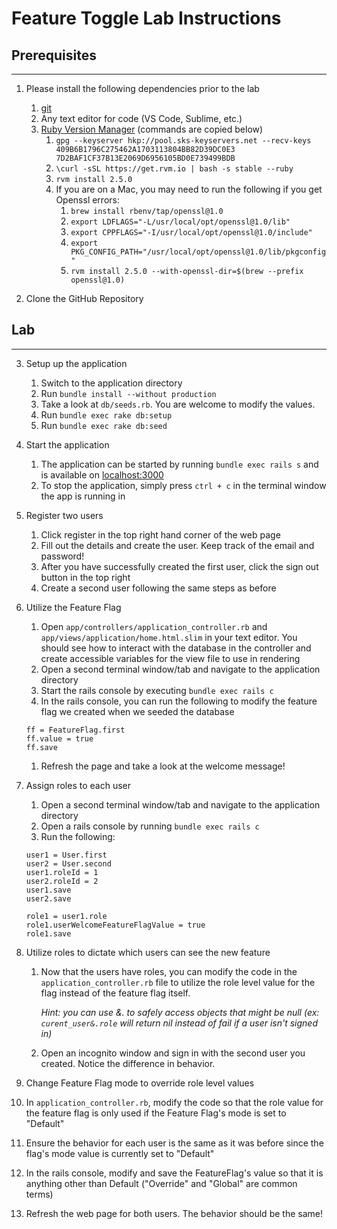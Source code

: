 # Feature Toggle Lab Instructions

## Prerequisites
--- 
1. Please install the following dependencies prior to the lab
   1. [git](https://git-scm.com/)
   2. Any text editor for code (VS Code, Sublime, etc.)
   3. [Ruby Version Manager](https://rvm.io/rvm/install) (commands are copied below)
      1. `gpg --keyserver hkp://pool.sks-keyservers.net --recv-keys 409B6B1796C275462A1703113804BB82D39DC0E3 7D2BAF1CF37B13E2069D6956105BD0E739499BDB`
      2. `\curl -sSL https://get.rvm.io | bash -s stable --ruby`
      3. `rvm install 2.5.0`
      4. If you are on a Mac, you may need to run the following if you get Openssl errors:
         1. `brew install rbenv/tap/openssl@1.0`
         2. `export LDFLAGS="-L/usr/local/opt/openssl@1.0/lib"`
         3. `export CPPFLAGS="-I/usr/local/opt/openssl@1.0/include"`
         4. `export PKG_CONFIG_PATH="/usr/local/opt/openssl@1.0/lib/pkgconfig"`
         5. `rvm install 2.5.0 --with-openssl-dir=$(brew --prefix openssl@1.0)`

2. Clone the GitHub Repository
 

## Lab
---
3. Setup up the application
   1. Switch to the application directory
   2. Run `bundle install --without production`
   3. Take a look at `db/seeds.rb`. You are welcome to modify the values.
   4. Run `bundle exec rake db:setup`
   5. Run `bundle exec rake db:seed`
4. Start the application
   1. The application can be started by running `bundle exec rails s` and is available on [localhost:3000](http://localhost:3000)
   2. To stop the application, simply press `ctrl + c` in the terminal window the app is running in

5. Register two users
   1. Click register in the top right hand corner of the web page
   2. Fill out the details and create the user. Keep track of the email and password!
   3. After you have successfully created the first user, click the sign out button in the top right
   4. Create a second user following the same steps as before

6. Utilize the Feature Flag
   1. Open `app/controllers/application_controller.rb` and `app/views/application/home.html.slim` in your text editor. You should see how to interact with the database in the controller and create accessible variables for the view file to use in rendering
   2. Open a second terminal window/tab and navigate to the application directory
   3. Start the rails console by executing `bundle exec rails c`
   4. In the rails console, you can run the following to modify the feature flag we created when we seeded the database
   ```
   ff = FeatureFlag.first
   ff.value = true
   ff.save
   ```
    1. Refresh the page and take a look at the welcome message!

7. Assign roles to each user
   1. Open a second terminal window/tab and navigate to the application directory
   2. Open a rails console by running `bundle exec rails c`
   3. Run the following:
   ```
   user1 = User.first
   user2 = User.second
   user1.roleId = 1
   user2.roleId = 2
   user1.save
   user2.save

   role1 = user1.role
   role1.userWelcomeFeatureFlagValue = true
   role1.save
   ```

8. Utilize roles to dictate which users can see the new feature
   1. Now that the users have roles, you can modify the code in the `application_controller.rb` file to utilize the role level value for the flag instead of the feature flag itself. 
   
      *Hint: you can use &. to safely access objects that might be null (ex: `curent_user&.role` will return nil instead of fail if a user isn't signed in)*

   2. Open an incognito window and sign in with the second user you created. Notice the difference in behavior.

9.  Change Feature Flag mode to override role level values
   3.  In `application_controller.rb`, modify the code so that the role value for the feature flag is only used if the Feature Flag's mode is set to "Default"
   4.  Ensure the behavior for each user is the same as it was before since the flag's mode value is currently set to "Default"
   5.  In the rails console, modify and save the FeatureFlag's value so that it is anything other than Default ("Override" and "Global" are common terms)
   6.  Refresh the web page for both users. The behavior should be the same!

